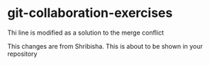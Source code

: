 # git-collaboration-exercises

Thi line is modified as a solution to the merge conflict

This changes are from Shribisha. This is about to be shown in your repository